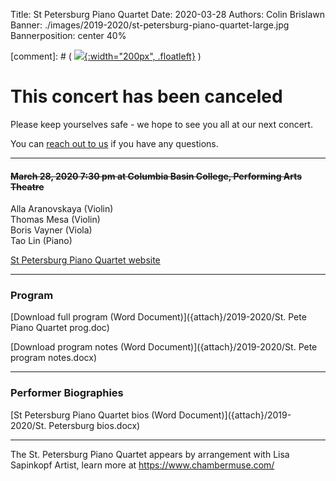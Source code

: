 Title: St Petersburg Piano Quartet
Date: 2020-03-28
Authors: Colin Brislawn
Banner: ./images/2019-2020/st-petersburg-piano-quartet-large.jpg
Bannerposition: center 40%

[comment]: # ( [![ ]({filename}/images/2017-2018/aeolus-quartet-400.jpg){:width="200px", .floatleft}]({filename}./AeolusQuartet.md) )

# This concert has been canceled

Please keep yourselves safe - we hope to see you all at our next concert.

You can [reach out to us](mailto:colin@cameratamusica.com) if you have any questions.

---

<h4><del>March 28, 2020 7:30 pm at Columbia Basin College, Performing Arts Theatre</del></h4>

Alla Aranovskaya (Violin) <br>
Thomas Mesa (Violin) <br>
Boris Vayner (Viola) <br>
Tao Lin (Piano)

[St Petersburg Piano Quartet website](http://www.chambermuse.com/st-petersburg-quartet)

---

### Program

[Download full program (Word Document)]({attach}/2019-2020/St. Pete Piano Quartet prog.doc)

[Download program notes (Word Document)]({attach}/2019-2020/St. Pete program notes.docx)

---

### Performer Biographies

[St Petersburg Piano Quartet bios (Word Document)]({attach}/2019-2020/St. Petersburg bios.docx)

---

The St. Petersburg Piano Quartet appears by arrangement with Lisa Sapinkopf Artist, learn more at https://www.chambermuse.com/
